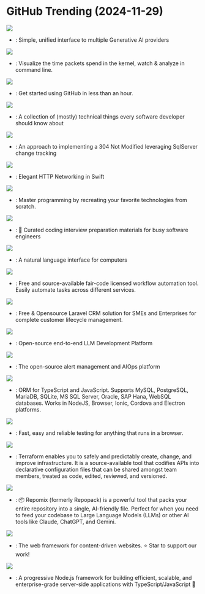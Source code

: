 # GitHub Trending (2024-11-29)

![](https://img.shields.io/badge/Python-New%20778-green?style=flat-square&logo=appveyor)
- [](https://github.comundefined): Simple, unified interface to multiple Generative AI providers

![](https://img.shields.io/badge/C-New%20236-green?style=flat-square&logo=appveyor)
- [](https://github.comundefined): Visualize the time packets spend in the kernel, watch & analyze in command line.

![](https://img.shields.io/badge/none-New%20147-green?style=flat-square&logo=appveyor)
- [](https://github.comundefined): Get started using GitHub in less than an hour.

![](https://img.shields.io/badge/none-New%20648-green?style=flat-square&logo=appveyor)
- [](https://github.comundefined): A collection of (mostly) technical things every software developer should know about

![](https://img.shields.io/badge/C%23-New%20112-green?style=flat-square&logo=appveyor)
- [](https://github.comundefined): An approach to implementing a 304 Not Modified leveraging SqlServer change tracking

![](https://img.shields.io/badge/Swift-New%2045-green?style=flat-square&logo=appveyor)
- [](https://github.comundefined): Elegant HTTP Networking in Swift

![](https://img.shields.io/badge/Markdown-New%20249-green?style=flat-square&logo=appveyor)
- [](https://github.comundefined): Master programming by recreating your favorite technologies from scratch.

![](https://img.shields.io/badge/TypeScript-New%20134-green?style=flat-square&logo=appveyor)
- [](https://github.comundefined): 💯 Curated coding interview preparation materials for busy software engineers

![](https://img.shields.io/badge/Python-New%20215-green?style=flat-square&logo=appveyor)
- [](https://github.comundefined): A natural language interface for computers

![](https://img.shields.io/badge/TypeScript-New%20117-green?style=flat-square&logo=appveyor)
- [](https://github.comundefined): Free and source-available fair-code licensed workflow automation tool. Easily automate tasks across different services.

![](https://img.shields.io/badge/Blade-New%2024-green?style=flat-square&logo=appveyor)
- [](https://github.comundefined): Free & Opensource Laravel CRM solution for SMEs and Enterprises for complete customer lifecycle management.

![](https://img.shields.io/badge/Java-New%2048-green?style=flat-square&logo=appveyor)
- [](https://github.comundefined): Open-source end-to-end LLM Development Platform

![](https://img.shields.io/badge/Python-New%2073-green?style=flat-square&logo=appveyor)
- [](https://github.comundefined): The open-source alert management and AIOps platform

![](https://img.shields.io/badge/TypeScript-New%20120-green?style=flat-square&logo=appveyor)
- [](https://github.comundefined): ORM for TypeScript and JavaScript. Supports MySQL, PostgreSQL, MariaDB, SQLite, MS SQL Server, Oracle, SAP Hana, WebSQL databases. Works in NodeJS, Browser, Ionic, Cordova and Electron platforms.

![](https://img.shields.io/badge/JavaScript-New%20147-green?style=flat-square&logo=appveyor)
- [](https://github.comundefined): Fast, easy and reliable testing for anything that runs in a browser.

![](https://img.shields.io/badge/Go-New%20165-green?style=flat-square&logo=appveyor)
- [](https://github.comundefined): Terraform enables you to safely and predictably create, change, and improve infrastructure. It is a source-available tool that codifies APIs into declarative configuration files that can be shared amongst team members, treated as code, edited, reviewed, and versioned.

![](https://img.shields.io/badge/TypeScript-New%2094-green?style=flat-square&logo=appveyor)
- [](https://github.comundefined): 📦 Repomix (formerly Repopack) is a powerful tool that packs your entire repository into a single, AI-friendly file. Perfect for when you need to feed your codebase to Large Language Models (LLMs) or other AI tools like Claude, ChatGPT, and Gemini.

![](https://img.shields.io/badge/TypeScript-New%2047-green?style=flat-square&logo=appveyor)
- [](https://github.comundefined): The web framework for content-driven websites. ⭐️ Star to support our work!

![](https://img.shields.io/badge/TypeScript-New%2053-green?style=flat-square&logo=appveyor)
- [](https://github.comundefined): A progressive Node.js framework for building efficient, scalable, and enterprise-grade server-side applications with TypeScript/JavaScript 🚀

